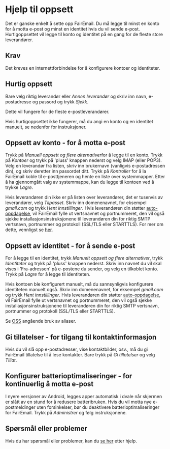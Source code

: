 # Hjelp til oppsett

Det er ganske enkelt å sette opp FairEmail. Du må legge til minst en konto for å motta e-post og minst en identitet hvis du vil sende e-post. Hurtigoppsettet vil legge til konto og identitet på en gang for de fleste store leverandører.

## Krav

Det kreves en internettforbindelse for å konfigurere kontoer og identiteter.

## Hurtig oppsett

Bare velg riktig leverandør eller *Annen leverandør* og skriv inn navn, e-postadresse og passord og trykk *Sjekk*.

Dette vil fungere for de fleste e-postleverandører.

Hvis hurtigoppsettet ikke fungerer, må du angi en konto og en identitet manuelt, se nedenfor for instruksjoner.

## Oppsett av konto - for å motta e-post

Trykk på *Manuell oppsett og flere alternativer*for å legge til en konto. Trykk på *Kontoer* og trykk på 'pluss' knappen nederst og velg IMAP (eller POP3). Velg en leverandør fra listen, skriv inn brukernavn (vanligvis e-postadressen din), og skriv deretter inn passordet ditt. Trykk på *Kontroller* for å la FairEmail koble til e-posttjeneren og hente en liste over systemmapper. Etter å ha gjennomgått valg av systemmappe, kan du legge til kontoen ved å trykke *Lagre*.

Hvis leverandøren din ikke er på listen over leverandører, det er tusenvis av leverandører, velg *Tilpasset*. Skriv inn domenenavnet, for eksempel *gmail.com* og trykk *Hent innstillinger*. Hvis leverandøren din støtter [auto-oppdagelse](https://tools.ietf.org/html/rfc6186), vil FairEmail fylle ut vertsnavnet og portnummeret, den vil også sjekke installasjonsinstruksjonene til leverandøren din for riktig SMTP vertsnavn, portnummer og protokoll (SSL/TLS eller STARTTLS). For mer om dette, vennligst se [her](https://github.com/M66B/FairEmail/blob/master/FAQ.md#authorizing-accounts).

## Oppsett av identitet - for å sende e-post

For å legge til en identitet, trykk *Manuelt oppsett og flere alternativer*, trykk *Identiteter* og trykk på 'pluss' knappen nederst. Skriv inn navnet du vil skal vises i 'Fra-adressen' på e-postene du sender, og velg en tilkoblet konto. Trykk på *Lagre* for å legge til identiteten.

Hvis kontoen ble konfigurert manuelt, må du sannsynligvis konfigurere identiteten manuelt også. Skriv inn domenenavnet, for eksempel *gmail.com* og trykk *Hent innstillinger*. Hvis leverandøren din støtter [auto-oppdagelse](https://tools.ietf.org/html/rfc6186), vil FairEmail fylle ut vertsnavnet og portnummeret, den vil også sjekke installasjonsinstruksjonene til leverandøren din for riktig SMTP vertsnavn, portnummer og protokoll (SSL/TLS eller STARTTLS).

Se [OSS](https://github.com/M66B/FairEmail/blob/master/FAQ.md#FAQ9) angående bruk av aliaser.

## Gi tillatelser - for tilgang til kontaktinformasjon

Hvis du vil slå opp e-postadresser, vise kontaktbilder, osv., må du gi FairEmail tillatelse til å lese kontakter. Bare trykk på *Gi tillatelser* og velg *Tillat*.

## Konfigurer batterioptimaliseringer - for kontinuerlig å motta e-post

I nyere versjoner av Android, legges apper automatisk i dvale når skjermen er slått av en stund for å redusere batteribruken. Hvis du vil motta nye e-postmeldinger uten forsinkelser, bør du deaktivere batterioptimaliseringer for FairEmail. Trykk på *Administrer* og følg instruksjonene.

## Spørsmål eller problemer

Hvis du har spørsmål eller problemer, kan du [se her](https://github.com/M66B/FairEmail/blob/master/FAQ.md) etter hjelp.